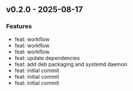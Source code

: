 ## v0.2.0 - 2025-08-17

### Features
- feat: workflow
- feat: workflow
- feat: workflow
- feat: update dependencies
- feat: add deb packaging and systemd daemon
- feat: initial commit
- feat: initial commit
- feat: initial commit

